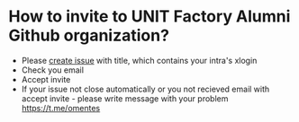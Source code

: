 # How to invite to UNIT Factory Alumni Github organization?

- Please [create issue](https://github.com/unitfactoryAlumni/invite/issues/new) with title, which contains your intra's xlogin
- Check you email
- Accept invite
- If your issue not close automatically or you not recieved email with accept invite - please write message with your problem https://t.me/omentes
